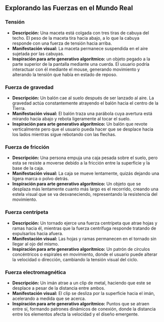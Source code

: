 ## Explorando las Fuerzas en el Mundo Real
### Tensión
- **Descripción:** Una maceta está colgada con tres tiras de cabuya del techo. El peso de la maceta tira hacia abajo, a lo que la cabuya responde con una fuerza de tensión hacia arriba.
- **Manifestación visual:** La maceta permanece suspendida en el aire sujetada por las cabuyas.
- **Inspiración para arte generativo algorítmico:** un objeto pegado a la parte superior de la pantalla mediante una cuerda. El usuario podría interactuar con él mediante el mouse, generando movimiento y alterando la tensión que había en estado de reposo.
### Fuerza de gravedad
- **Descripción:** Un balón cae al suelo después de ser lanzado al aire. La gravedad actúa constantemente atrayendo el balón hacia el centro de la Tierra.
- **Manifestación visual:** El balón traza una parábola cuya avertura está mirando hacia abajo y rebota ligeramente al tocar el suelo.
- **Inspiración para arte generativo algorítmico:** Un balón que revote verticalmente pero que el usuario pueda hacer que se desplace hacia los lados mientras sigue rebotando con las flechas.
### Fuerza de fricción
- **Descripción:** Una persona empuja una caja pesada sobre el suelo, pero esta se resiste a moverse debido a la fricción entre la superficie y la base de la caja.
- **Manifestación visual:** La caja se mueve lentamente, quizás dejando una ligera marca o polvo detrás.
- **Inspiración para arte generativo algorítmico:** Un objeto que se desplaza más lentamente cuanto más largo es el recorrido, creando una estela visual que se va desvaneciendo, representando la resistencia del movimiento.
### Fuerza centrípeta
- **Descripción:** Un tornado ejerce una fuerza centrípeta que atrae hojas y ramas hacia él, mientras que la fuerza centrífuga responde tratando de expulsarlos hacia afuera.
- **Manifestación visual:** Las hojas y ramas permanecen en el tornado sin llegar al ojo del mismo.
- **Inspiración para arte generativo algorítmico:** Un patrón de círculos concéntricos o espirales en movimiento, donde el usuario puede alterar la velocidad o dirección, cambiando la tensión visual del ciclo.
### Fuerza electromagnética
- **Descripción:**  Un imán atrae a un clip de metal, haciendo que este se desplace a pesar de la distancia entre ambos.
- **Manifestación visual:** El clip se desliza por la superficie hacia el imán, acelerando a medida que se acerca.
- **Inspiración para arte generativo algorítmico:** Puntos que se atraen entre sí, formando patrones dinámicos de conexión, donde la distancia entre los elementos afecta la velocidad y el diseño emergente.
